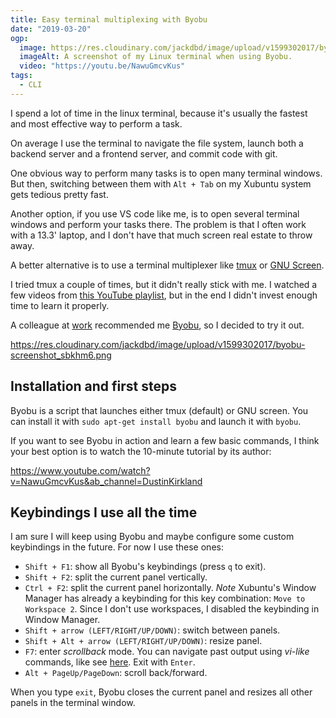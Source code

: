 ```yaml
---
title: Easy terminal multiplexing with Byobu
date: "2019-03-20"
ogp:
  image: https://res.cloudinary.com/jackdbd/image/upload/v1599302017/byobu-screenshot_sbkhm6.png
  imageAlt: A screenshot of my Linux terminal when using Byobu.
  video: "https://youtu.be/NawuGmcvKus"
tags:
  - CLI
---
```


I spend a lot of time in the linux terminal, because it's usually the fastest and most effective way to perform a task.

On average I use the terminal to navigate the file system, launch both a backend server and a frontend server, and commit code with git.

One obvious way to perform many tasks is to open many terminal windows. But then, switching between them with `Alt + Tab` on my Xubuntu system gets tedious pretty fast.

Another option, if you use VS code like me, is to open several terminal windows and perform your tasks there. The problem is that I often work with a 13.3' laptop, and I don't have that much screen real estate to throw away.

A better alternative is to use a terminal multiplexer like [tmux](https://github.com/tmux/tmux/wiki) or [GNU Screen](https://en.wikipedia.org/wiki/GNU_Screen).

I tried tmux a couple of times, but it didn't really stick with me. I watched a few videos from [this YouTube playlist](https://www.youtube.com/watch?v=ZNM1KfqpyGo&t=5s&list=PL5BE1545D8486D66D&index=2), but in the end I didn't invest enough time to learn it properly.

A colleague at [work](https://www.develer.com/) recommended me [Byobu](https://help.ubuntu.com/community/Byobu), so I decided to try it out.

https://res.cloudinary.com/jackdbd/image/upload/v1599302017/byobu-screenshot_sbkhm6.png

## Installation and first steps

Byobu is a script that launches either tmux (default) or GNU screen. You can install it with `sudo apt-get install byobu` and launch it with `byobu`.

If you want to see Byobu in action and learn a few basic commands, I think your best option is to watch the 10-minute tutorial by its author:

https://www.youtube.com/watch?v=NawuGmcvKus&ab_channel=DustinKirkland

## Keybindings I use all the time

I am sure I will keep using Byobu and maybe configure some custom keybindings in the future. For now I use these ones:

- `Shift + F1`: show all Byobu's keybindings (press `q` to exit).
- `Shift + F2`: split the current panel vertically.
- `Ctrl + F2`: split the current panel horizontally. *Note* Xubuntu's Window Manager has already a keybinding for this key combination: `Move to Workspace 2`. Since I don't use workspaces, I disabled the keybinding in Window Manager.
- `Shift + arrow (LEFT/RIGHT/UP/DOWN)`: switch between panels.
- `Shift + Alt + arrow (LEFT/RIGHT/UP/DOWN)`: resize panel.
- `F7`: enter *scrollback* mode. You can navigate past output using *vi-like* commands, like see [here](https://help.ubuntu.com/lts/serverguide/byobu.html). Exit with `Enter`.
- `Alt + PageUp/PageDown`: scroll back/forward.

When you type `exit`, Byobu closes the current panel and resizes all other panels in the terminal window.
